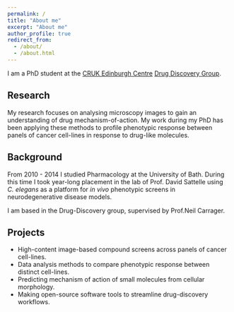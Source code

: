 ```yaml
---
permalink: /
title: "About me"
excerpt: "About me"
author_profile: true
redirect_from: 
  - /about/
  - /about.html
---
```


I am a PhD student at the [CRUK Edinburgh Centre](https://www.ed.ac.uk/cancer-centre) [Drug Discovery Group](https://www.ed.ac.uk/cancer-centre/research/carragher-group/drug-discovery).

## Research

My research focuses on analysing microscopy images to gain an understanding of drug mechanism-of-action. My work during my PhD has been applying these methods to profile phenotypic response between panels of cancer cell-lines in response to drug-like molecules.

## Background

From 2010 - 2014 I studied Pharmacology at the University of Bath. During this time I took year-long placement in the lab of Prof. David Sattelle using *C. elegans* as a platform for *in vivo* phenotypic screens in neurodegenerative disease models.

I am based in the Drug-Discovery group, supervised by Prof.Neil Carrager.

## Projects

- High-content image-based compound screens across panels of cancer cell-lines.
- Data analysis methods to compare phenotypic response between distinct cell-lines.
- Predicting mechanism of action of small molecules from cellular morphology.
- Making open-source software tools to streamline drug-discovery workflows.